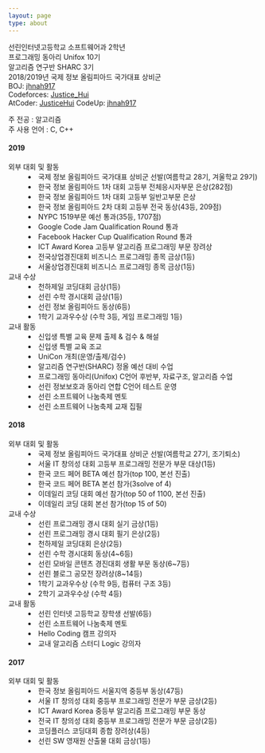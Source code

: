 ```yaml
---
layout: page
type: about
---
```


<p>
  선린인터넷고등학교 소프트웨어과 2학년<br>
  프로그래밍 동아리 Unifox 10기<br>
  알고리즘 연구반 SHARC 3기<br>
  2018/2019년 국제 정보 올림피아드 국가대표 상비군<br>
  BOJ: <a href = "http://icpc.me/jhnah917">jhnah917</a><br>
  Codeforces: <a href = "https://codeforces.com/profile/Justice_Hui">Justice_Hui</a><br>
  AtCoder: <a href = "https://atcoder.jp/users/JusticeHui">JusticeHui</a>
  CodeUp: <a href = "https://codeup.kr/userinfo.php?user=jhnah917">jhnah917</a>
</p>

<p>
  주 전공 : 알고리즘<br>
  주 사용 언어 : C, C++
</p>

<p>
  <h4>2019</h4>
  <dl>
    <dt>외부 대회 및 활동</dt>
    <dd>
      <li>국제 정보 올림피아드 국가대표 상비군 선발(여름학교 28기, 겨울학교 29기)</li>
      <li>한국 정보 올림피아드 1차 대회 고등부 전체응시자부문 은상(282점)</li>
      <li>한국 정보 올림피아드 1차 대회 고등부 일반고부문 은상</li>
      <li>한국 정보 올림피아드 2차 대회 고등부 전국 동상(43등, 209점)</li>
      <li>NYPC 1519부문 예선 통과(35등, 1707점)</li>
      <li>Google Code Jam Qualification Round 통과</li>
      <li>Facebook Hacker Cup Qualification Round 통과</li>
      <li>ICT Award Korea 고등부 알고리즘 프로그래밍 부문 장려상</li>
      <li>전국상업경진대회 비즈니스 프로그래밍 종목 금상(1등)</li>
      <li>서울상업경진대회 비즈니스 프로그래밍 종목 금상(1등)</li>
    </dd>
    <dt>교내 수상</dt>
    <dd>
      <li>천하제일 코딩대회 금상(1등)</li>
      <li>선린 수학 경시대회 금상(1등)</li>
      <li>선린 정보 올림피아드 동상(6등)</li>
      <li>1학기 교과우수상 (수학 3등, 게임 프로그래밍 1등)</li>
    </dd>
    <dt>교내 활동</dt>
    <dd>
      <li>신입생 특별 교육 문제 출제 &amp; 검수 &amp; 해설</li>
      <li>신입생 특별 교육 조교</li>
      <li>UniCon 개최(운영/출제/검수)</li>
      <li>알고리즘 연구반(SHARC) 정올 예선 대비 수업</li>
      <li>프로그래밍 동아리(Unifox) C언어 후반부, 자료구조, 알고리즘 수업</li>
      <li>선린 정보보호과 동아리 연합 C언어 테스트 운영</li>
      <li>선린 소프트웨어 나눔축제 멘토</li>
      <li>선린 소프트웨어 나눔축제 교재 집필</li>
    </dd>
  </dl>
</p>

<p>
  <h4>2018</h4>
  <dl>
    <dt>외부 대회 및 활동</dt>
    <dd>
      <li>국제 정보 올림피아드 국가대표 상비군 선발(여름학교 27기, 조기퇴소)</li>
      <li>서울 IT 창의성 대회 고등부 프로그래밍 전문가 부문 대상(1등)</li>
      <li>한국 코드 페어 BETA 예선 참가(top 100, 본선 진출)</li>
      <li>한국 코드 페어 BETA 본선 참가(3solve of 4)</li>
      <li>이데일리 코딩 대회 예선 참가(top 50 of 1100, 본선 진출)</li>
      <li>이데일리 코딩 대회 본선 참가(top 15 of 50)</li>
    </dd>
    <dt>교내 수상</dt>
    <dd>
      <li>선린 프로그래밍 경시 대회 실기 금상(1등)</li>
      <li>선린 프로그래밍 경시 대회 필기 은상(2등)</li>
      <li>천하제일 코딩대회 은상(2등)</li>
      <li>선린 수학 경시대회 동상(4~6등)</li>
      <li>선린 모바일 콘텐츠 경진대회 생활 부문 동상(6~7등)</li>
      <li>선린 블로그 공모전 장려상(8~14등)</li>
      <li>1학기 교과우수상 (수학 9등, 컴퓨터 구조 3등)</li>
      <li>2학기 교과우수상 (수학 4등)</li>
    </dd>
    <dt>교내 활동</dt>
    <dd>
      <li>선린 인터넷 고등학교 장학생 선발(6등)</li>
      <li>선린 소프트웨어 나눔축제 멘토</li>
      <li>Hello Coding 캠프 강의자</li>
      <li>교내 알고리즘 스터디 Logic 강의자</li>
    </dd>
  </dl>
</p>

<p>
  <h4>2017</h4>
  <dl>
    <dt>외부 대회 및 활동</dt>
    <dd>
      <li>한국 정보 올림피아드 서울지역 중등부 동상(47등)</li>
      <li>서울 IT 창의성 대회 중등부 프로그래밍 전문가 부문 금상(2등)</li>
      <li>ICT Award Korea 중등부 알고리즘 프로그래밍 부문 동상</li>
      <li>전국 IT 창의성 대회 중등부 프로그래밍 전문가 부문 금상(2등)</li>
      <li>코딩플러스 코딩대회 종합 장려상(4등)</li>
      <li>선린 SW 영재원 산출물 대회 금상(1등)</li>
    </dd>
  </dl>
</p>
